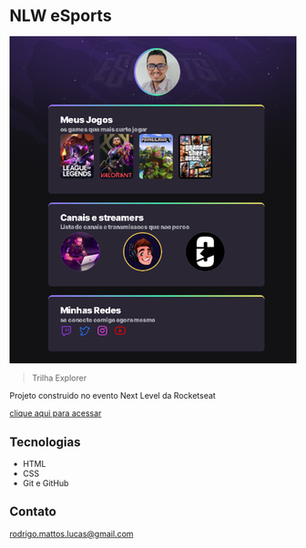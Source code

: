 # NLW eSports

![preview](./.github/preview.png)

> Trilha Explorer

Projeto construido no evento Next Level da Rocketseat

[clique aqui para acessar](https://rodrigomlucas.github.io/nlw1)


## Tecnologias

- HTML
- CSS
- Git e GitHub


## Contato

rodrigo.mattos.lucas@gmail.com
